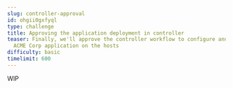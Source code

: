 ```yaml
---
slug: controller-approval
id: ohgii0gxfyql
type: challenge
title: Approving the application deployment in controller
teaser: Finally, we'll approve the controller workflow to configure and deploy the
  ACME Corp application on the hosts
difficulty: basic
timelimit: 600
---
```

WIP